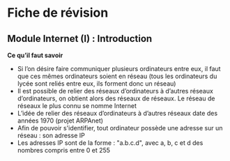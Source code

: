 # Fiche de révision
## Module Internet (I) : Introduction

**Ce qu’il faut savoir**
- Si l’on désire faire communiquer plusieurs ordinateurs entre eux, il faut que ces
mêmes ordinateurs soient en réseau (tous les ordinateurs du lycée sont reliés entre
eux, ils forment donc un réseau)
- Il est possible de relier des réseaux d’ordinateurs à d’autres réseaux d’ordinateurs,
on obtient alors des réseaux de réseaux. Le réseau de réseaux le plus connu se
nomme Internet
- L’idée de relier des réseaux d’ordinateurs à d’autres réseaux date des années 1970
(projet ARPAnet)
- Afin de pouvoir s'identifier, tout ordinateur possède une adresse sur un réseau : son
adresse IP
- Les adresses IP sont de la forme : "a.b.c.d", avec a, b, c et d des nombres compris
entre 0 et 255